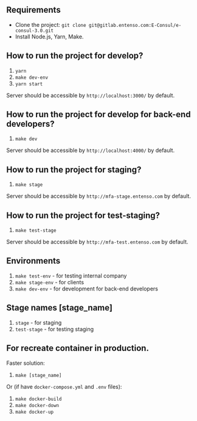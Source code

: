 ## Requirements

- Clone the project: `git clone git@gitlab.entenso.com:E-Consul/e-consul-3.0.git`
- Install Node.js, Yarn, Make.

## How to run the project for develop?

1. `yarn`
2. `make dev-env`
3. `yarn start`

Server should be accessible by `http://localhost:3000/` by default.

## How to run the project for develop for back-end developers?

1. `make dev`

Server should be accessible by `http://localhost:4000/` by default.

## How to run the project for staging?

1. `make stage`

Server should be accessible by `http://mfa-stage.entenso.com` by default.

## How to run the project for test-staging?

1. `make test-stage`

Server should be accessible by `http://mfa-test.entenso.com` by default.

## Environments

1. `make test-env` - for testing internal company
2. `make stage-env` - for clients
3. `make dev-env` - for development for back-end developers

## Stage names [stage_name]

1. `stage` - for staging
2. `test-stage` - for testing staging

## For recreate container in production.

Faster solution:

1. `make [stage_name]`

Or (if have `docker-compose.yml` and `.env` files):

1. `make docker-build`
2. `make docker-down`
3. `make docker-up`
